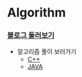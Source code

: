 # Algorithm

### [블로그 둘러보기](https://develaniper-devpage.tistory.com/)

+ 알고리즘 풀이 보러가기
  + [C++](https://develaniper-devpage.tistory.com/category/%EC%95%8C%EA%B3%A0%EB%A6%AC%EC%A6%98/BOJ%20%ED%92%80%EC%9D%B4%28C%2B%2B%29)
  + [JAVA](https://develaniper-devpage.tistory.com/category/%EC%95%8C%EA%B3%A0%EB%A6%AC%EC%A6%98/BOJ%20%ED%92%80%EC%9D%B4%28JAVA%29)
